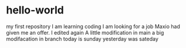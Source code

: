 # hello-world
my first repository
I am learning coding
I am looking for a job
Maxio had given me an offer.
I edited again
A little modification in main
a big modifacation in branch
today is sunday
yesterday was sateday

